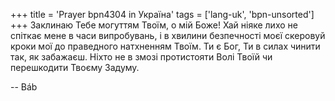 +++
title = 'Prayer bpn4304 in Україна'
tags = ['lang-uk', 'bpn-unsorted']
+++
Заклинаю Тебе могуттям Твоїм, о мій Боже! Хай ніяке лихо не спіткає мене в часи випробувань, і в хвилини безпечності моєї скеровуй кроки мої до праведного натхненням Твоїм. Ти є Бог, Ти в силах чинити так, як забажаєш. Ніхто не в змозі протистояти Волі Твоїй чи перешкодити Твоєму Задуму.

-- Báb
